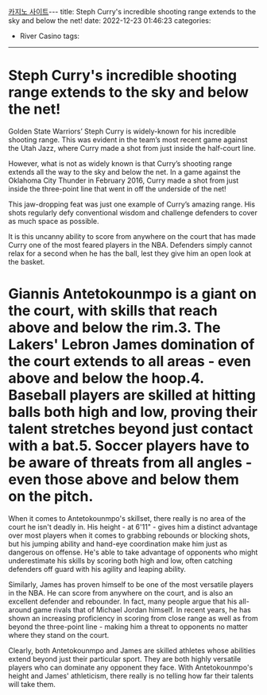 [카지노 사이트](https://choegocasino.com/)---
title: Steph Curry's incredible shooting range extends to the sky and below the net!
date: 2022-12-23 01:46:23
categories:
- River Casino
tags:
---


#  Steph Curry's incredible shooting range extends to the sky and below the net!

Golden State Warriors’ Steph Curry is widely-known for his incredible shooting range. This was evident in the team’s most recent game against the Utah Jazz, where Curry made a shot from just inside the half-court line.

However, what is not as widely known is that Curry’s shooting range extends all the way to the sky and below the net. In a game against the Oklahoma City Thunder in February 2016, Curry made a shot from just inside the three-point line that went in off the underside of the net!

This jaw-dropping feat was just one example of Curry’s amazing range. His shots regularly defy conventional wisdom and challenge defenders to cover as much space as possible.

It is this uncanny ability to score from anywhere on the court that has made Curry one of the most feared players in the NBA. Defenders simply cannot relax for a second when he has the ball, lest they give him an open look at the basket.

#  Giannis Antetokounmpo is a giant on the court, with skills that reach above and below the rim.3. The Lakers' Lebron James domination of the court extends to all areas - even above and below the hoop.4. Baseball players are skilled at hitting balls both high and low, proving their talent stretches beyond just contact with a bat.5. Soccer players have to be aware of threats from all angles - even those above and below them on the pitch.

When it comes to Antetokounmpo's skillset, there really is no area of the court he isn't deadly in. His height - at 6'11" - gives him a distinct advantage over most players when it comes to grabbing rebounds or blocking shots, but his jumping ability and hand-eye coordination make him just as dangerous on offense. He's able to take advantage of opponents who might underestimate his skills by scoring both high and low, often catching defenders off guard with his agility and leaping ability.

Similarly, James has proven himself to be one of the most versatile players in the NBA. He can score from anywhere on the court, and is also an excellent defender and rebounder. In fact, many people argue that his all-around game rivals that of Michael Jordan himself. In recent years, he has shown an increasing proficiency in scoring from close range as well as from beyond the three-point line - making him a threat to opponents no matter where they stand on the court.

Clearly, both Antetokounmpo and James are skilled athletes whose abilities extend beyond just their particular sport. They are both highly versatile players who can dominate any opponent they face. With Antetokounmpo's height and James' athleticism, there really is no telling how far their talents will take them.